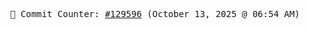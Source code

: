 <p align="center">
    <samp>
        📮 Commit Counter: <a href="https://github.com/Javascript-void0/Javascript-void0/commits/main">#129596</a> (October 13, 2025 @ 06:54 AM)
    </samp>
</p>
